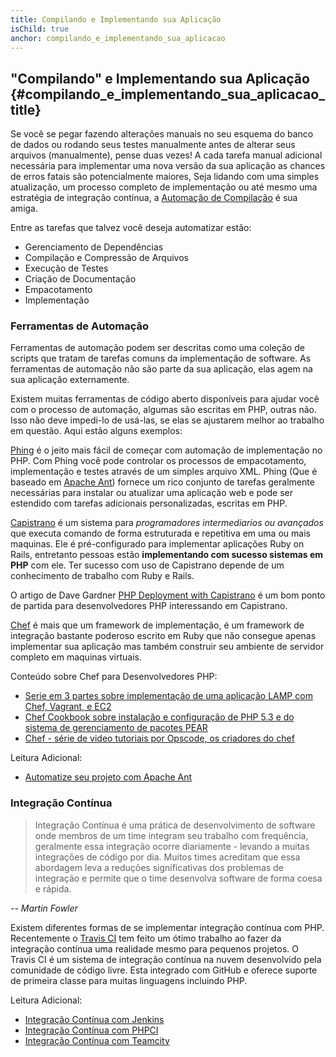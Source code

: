 ```yaml
---
title: Compilando e Implementando sua Aplicação
isChild: true
anchor: compilando_e_implementando_sua_aplicacao
---
```


## "Compilando" e Implementando sua Aplicação {#compilando_e_implementando_sua_aplicacao_title}

Se você se pegar fazendo alterações manuais no seu esquema do banco de dados ou rodando seus testes manualmente antes de
alterar seus arquivos (manualmente), pense duas vezes! A cada tarefa manual adicional necessária para implementar uma
nova versão da sua aplicação as chances de erros fatais são potencialmente maiores, Seja lidando com uma simples
atualização, um processo completo de implementação ou até mesmo uma estratégia de integração contínua, a
[Automação de Compilação](http://en.wikipedia.org/wiki/Build_automation) é sua amiga.

Entre as tarefas que talvez você deseja automatizar estão:

* Gerenciamento de Dependências
* Compilação e Compressão de Arquivos
* Execução de Testes
* Criação de Documentação
* Empacotamento
* Implementação


### Ferramentas de Automação

Ferramentas de automação podem ser descritas como uma coleção de scripts que tratam de tarefas comuns da implementação
de software. As ferramentas de automação não são parte da sua aplicação, elas agem na sua aplicação externamente.

Existem muitas ferramentas de código aberto disponíveis para ajudar você com o processo de automação, algumas são
escritas em PHP, outras não. Isso não deve impedi-lo de usá-las, se elas se ajustarem melhor ao trabalho em questão.
Aqui estão alguns exemplos:

[Phing](http://www.phing.info/) é o jeito mais fácil de começar com automação de implementação no PHP. Com Phing você
pode controlar os processos de empacotamento, implementação e testes através de um simples arquivo XML. Phing (Que é
baseado em [Apache Ant](http://ant.apache.org/)) fornece um rico conjunto de tarefas geralmente necessárias para instalar
ou atualizar uma aplicação web e pode ser estendido com tarefas adicionais personalizadas, escritas em PHP.

[Capistrano](https://github.com/capistrano/capistrano/wiki) é um sistema para *programadores intermediarios ou
avançados* que executa comando de forma estruturada e repetitiva em uma ou mais maquinas. Ele é pré-configurado para
implementar aplicações Ruby on Rails, entretanto pessoas estão **implementando com sucesso sistemas em PHP** com ele.
Ter sucesso com uso de Capistrano depende de um conhecimento de trabalho com Ruby e Rails.

O artigo de Dave Gardner [PHP Deployment with Capistrano](http://www.davegardner.me.uk/blog/2012/02/13/php-deployment-with-capistrano/)
é um bom ponto de partida para desenvolvedores PHP interessando em Capistrano.

[Chef](http://www.opscode.com/chef/) é mais que um framework de implementação, é um framework de integração bastante
poderoso escrito em Ruby que não consegue apenas implementar sua aplicação mas também construir seu ambiente de servidor
completo em maquinas virtuais.

Conteúdo sobre Chef para Desenvolvedores PHP:

* [Serie em 3 partes sobre implementação de uma aplicação LAMP com Chef, Vagrant, e EC2](http://www.jasongrimes.org/2012/06/managing-lamp-environments-with-chef-vagrant-and-ec2-1-of-3/)
* [Chef Cookbook sobre instalação e configuração de PHP 5.3 e do sistema de gerenciamento de pacotes PEAR](https://github.com/opscode-cookbooks/php)
* [Chef - série de video tutoriais por Opscode, os criadores do chef](https://www.youtube.com/playlist?list=PLrmstJpucjzWKt1eWLv88ZFY4R1jW8amR)

Leitura Adicional:

* [Automatize seu projeto com Apache Ant](http://net.tutsplus.com/tutorials/other/automate-your-projects-with-apache-ant/)

### Integração Contínua

> Integração Contínua é uma prática de desenvolvimento de software onde membros de um time integram seu trabalho com
> frequência, geralmente essa integração ocorre diariamente - levando a muitas integrações de código por dia. Muitos
> times acreditam que essa abordagem leva a reduções significativas dos problemas de integração e permite que o time
> desenvolva software de forma coesa e rápida.

*-- Martin Fowler*

Existem diferentes formas de se implementar integração contínua com PHP. Recentemente o [Travis CI](https://travis-ci.org/)
tem feito um ótimo trabalho ao fazer da integração contínua uma realidade mesmo para pequenos projetos. O Travis CI é um
sistema de integração contínua na nuvem desenvolvido pela comunidade de código livre. Esta integrado com GitHub e oferece
suporte de primeira classe para muitas linguagens incluindo PHP.

Leitura Adicional:

* [Integração Contínua com Jenkins](http://jenkins-ci.org/)
* [Integração Contínua com PHPCI](http://www.phptesting.org/)
* [Integração Contínua com Teamcity](http://www.jetbrains.com/teamcity/)
